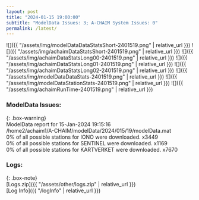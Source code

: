 ```yaml
---
layout: post
title: "2024-01-15 19:00:00"
subtitle: "ModelData Issues: 3; A-CHAIM System Issues: 0"
permalink: /latest/
---
```


![]({{ "/assets/img/modelDataDataStatsShort-2401519.png" | relative_url }})
![]({{ "/assets/img/achaimDataStatsShort-2401519.png" | relative_url }})
![]({{ "/assets/img/achaimDataStatsLong00-2401519.png" | relative_url }})
![]({{ "/assets/img/achaimDataStatsLong01-2401519.png" | relative_url }})
![]({{ "/assets/img/achaimDataStatsLong02-2401519.png" | relative_url }})
![]({{ "/assets/img/modelDataDataStats-2401519.png" | relative_url }})
![]({{ "/assets/img/modelDataStationStats-2401519.png" | relative_url }})
![]({{ "/assets/img/achaimRunTime-2401519.png" | relative_url }})


### ModelData Issues:  
  
{: .box-warning}  
 ModelData report for 15-Jan-2024 19:15:16   
 /home2/achaim1/A-CHAIM/modelData/2024/015/19/modelData.mat   
 0% of all possible stations for IONO were downloaded. x3449   
 0% of all possible stations for SENTINEL were downloaded. x1169   
 0% of all possible stations for KARTVERKET were downloaded. x7670   
  


### Logs:  
  
{: .box-note}  
[Logs.zip]({{ "/assets/other/logs.zip" | relative_url }})  
[Log Info]({{ "/logInfo" | relative_url }})  
